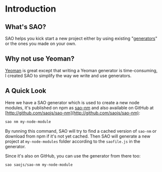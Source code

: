 # Introduction

## What's SAO?

SAO helps you kick start a new project either by using existing "[generators](https://github.com/saojs/awesome-sao)" or the ones you made on your own.

## Why not use Yeoman?

[Yeoman](http://yeoman.io/) is great except that writing a Yeoman generator is time-consuming, I created SAO to simplify the way we write and use generators.

## A Quick Look

Here we have a SAO generator which is used to create a new node modules, it's published on npm as [sao-nm](https://npm.im/sao-nm) and also available on GitHub at [http://github.com/saojs/sao-nm](http://github.com/saojs/sao-nm):

```bash
sao nm my-node-module
```

By running this command, SAO will try to find a cached version of `sao-nm` or download from npm if it's not yet cached. Then SAO will generate a new project at `my-node-modules` folder according to the `saofile.js` in the generator.

Since it's also on GitHub, you can use the generator from there too:

```bash
sao saojs/sao-nm my-node-module
```